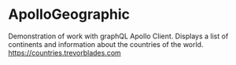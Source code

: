 # ApolloGeographic
Demonstration of work with graphQL Apollo Client. Displays a list of continents and information about the countries of the world. https://countries.trevorblades.com
